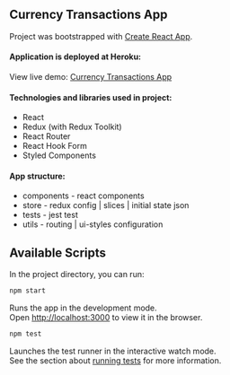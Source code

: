 ## Currency Transactions App
Project was bootstrapped with [Create React App](https://github.com/facebook/create-react-app).

#### Application is deployed at Heroku:
View live demo: [Currency Transactions App](https://transactions-currency-app.herokuapp.com/) 

#### Technologies and libraries used in project:
- React
- Redux (with Redux Toolkit)
- React Router
- React Hook Form
- Styled Components

#### App structure:
- components - react components 
- store - redux config | slices | initial state json 
- tests - jest test 
- utils - routing | ui-styles configuration 


## Available Scripts

In the project directory, you can run:

```javascript
npm start
```

Runs the app in the development mode.<br />
Open [http://localhost:3000](http://localhost:3000) to view it in the browser.


```javascript
npm test
```

Launches the test runner in the interactive watch mode.<br />
See the section about [running tests](https://facebook.github.io/create-react-app/docs/running-tests) for more information.